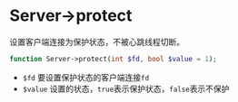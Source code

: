 # Server->protect

设置客户端连接为保护状态，不被心跳线程切断。
```php
function Server->protect(int $fd, bool $value = 1);
```

* `$fd` 要设置保护状态的客户端连接`fd`
* `$value` 设置的状态，`true`表示保护状态，`false`表示不保护

